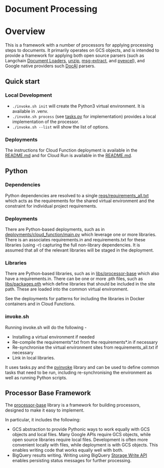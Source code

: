 # Document Processing

# Overview

This is a framework with a number of processors for applying processing steps to documents. It primarily operates on GCS objects, and is intended to provide a framework for applying both open source parsers (such as Langchain [Document Loaders](https://python.langchain.com/v0.1/docs/modules/data_connection/document_loaders/), [unzip](https://docs.python.org/3/library/zipfile.html), [msg-extract](https://pypi.org/project/extract-msg/), and [pyexcel](https://pypi.org/project/pyexcel/)), and Google native providers such [DocAI](https://cloud.google.com/document-ai/docs/overview) parsers.

## Quick start

### Local Development
 * `./invoke.sh init` will create the Python3 virtual environment. It is available in .venv.
 * `./invoke.sh process` (see [tasks.py](tasks.py) for implementation) provides a local implementation of the processor.
 * `./invoke.sh --list` will show the list of options.

### Deployments

The instructions for Cloud Function deployment is available in the [README.md](deployments/cloud_function/README.md) and for Cloud Run is available in the [README.md](deployments/cloud_function/README.md).

## Python

### Dependencies
Python dependencies are resolved to a single [reqs/requirements_all.txt](reqs/requirements_all.txt) which acts as the requirements for the shared virtual environment and the constraint for individual project requirements.

### Deployments
There are Python-based deployments, such as in [deployments/cloud_function/main.py](deployments/cloud_function/main.py) which leverage one or more libraries. There is an associates requirements.in and requirements.txt for these libraries (using -r) capturing the full non-library dependencies. It is assumed that all of the relevant libraries will be staged in the deployment.

### Libraries
There are Python-based libraries, such as in [libs/processor-base](libs/processor-base) which also have a requirements.in. There can be one or more .pth files, such as [libs/packages.pth](libs/packages.pth) which define libraries that should be included in the site path. These are loaded into the common virtual environment.

See the deployments for patterns for including the libraries in Docker containers and in Cloud Functions.

### invoke.sh

Running invoke.sh will do the following -
 * Installing a virtual environment if needed
 * Re-compile the requirements*.txt from the requirements*.in if necessary
 * Re-synchronise the virtual environment sites from requirements_all.txt if necessary
 * Link in local libraries.

It uses tasks.py and the [pyinvoke](https://www.pyinvoke.org/) library and can be used to define common tasks that need to be run, including re-synchronising the environment as well as running Python scripts.

## Processor Base Framework

The [processor-base](libs/processor-base/README.md) library is a framework for building processors, designed to make it easy to implement.

In particular, it includes the following:
 * GCS abstraction to provide Pythonic ways to work equally with GCS objects and local files. Many Google APIs require GCS objects, while open source libraries require local files. Development is often more convenient locally with files, while deployment is with GCS objects. This enables writing code that works equally well with both.
 * BigQuery results writing. Writing using BigQuery [Storage Write API](https://cloud.google.com/bigquery/docs/write-api) enables persisting status messages for further processing.

